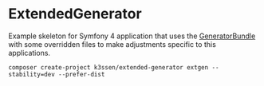 ExtendedGenerator
=====================

Example skeleton for Symfony 4 application that uses the [GeneratorBundle](https://github.com/k3ssen/GeneratorBundle)
with some overridden files to make adjustments specific to this applications. 

    composer create-project k3ssen/extended-generator extgen --stability=dev --prefer-dist
 